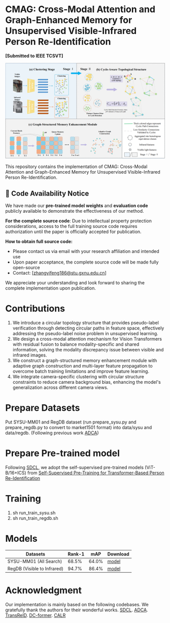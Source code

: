 # CMAG: Cross-Modal Attention and Graph-Enhanced Memory for Unsupervised Visible-Infrared Person Re-Identification

**[Submitted to IEEE TCSVT]**

![](https://raw.githubusercontent.com/hurryup186/CMAG/main/fig/CMAG.png)


This repository contains the implementation of CMAG: Cross-Modal Attention and Graph-Enhanced Memory for Unsupervised Visible-Infrared Person Re-Identification.

## 📢 Code Availability Notice

We have made our **pre-trained model weights** and **evaluation code** publicly available to demonstrate the effectiveness of our method. 

**For the complete source code**: Due to intellectual property protection considerations, access to the full training source code requires authorization until the paper is officially accepted for publication. 

**How to obtain full source code:**
- Please contact us via email with your research affiliation and intended use
- Upon paper acceptance, the complete source code will be made fully open-source
- Contact: [zhangyifeng186@stu.gxnu.edu.cn]

We appreciate your understanding and look forward to sharing the complete implementation upon publication.

# Contributions

1. We introduce a circular topology structure that provides pseudo-label verification through detecting circular paths in feature space, effectively addressing the pseudo-label noise problem in unsupervised learning.
2. We design a cross-modal attention mechanism for Vision Transformers with residual fusion to balance modality-specific and shared information, solving the modality discrepancy issue between visible and infrared images.
3. We construct a graph-structured memory enhancement module with adaptive graph construction and multi-layer feature propagation to overcome batch training limitations and improve feature learning.
4. We integrate camera-specific clustering with circular structure constraints to reduce camera background bias, enhancing the model's generalization across different camera views.

# Prepare Datasets

Put SYSU-MM01 and RegDB dataset (run prepare_sysu.py and prepare_regdb.py to convert to market1501 format) into data/sysu and data/regdb. (Following previous work [ADCA](https://github.com/yangbincv/ADCA))

# Prepare Pre-trained model

Following [SDCL](https://github.com/yangbincv/SDCL), we adopt the self-supervised pre-trained models (ViT-B/16+ICS) from [Self-Supervised Pre-Training for Transformer-Based Person Re-Identification](https://github.com/damo-cv/TransReID-SSL?tab=readme-ov-file)

# Training

1. sh run_train_sysu.sh
2. sh run_train_regdb.sh

# Models

| Datasets | Rank-1 | mAP | Download |
| --- | --- | --- | --- |
| SYSU-MM01 (All Search) | 68.5% | 64.0% | [model](your-link-here) |
| RegDB (Visible to Infrared) | 94.7% | 86.4% | [model](your-link-here) |

# Acknowledgment

Our implementation is mainly based on the following codebases. We gratefully thank the authors for their wonderful works.
[SDCL](https://github.com/yangbincv/SDCL). [ADCA](https://github.com/yangbincv/ADCA). [TransReID](https://github.com/damo-cv/TransReID-SSL?tab=readme-ov-file). [DC-former](https://github.com/ant-research/Diverse-and-Compact-Transformer). [CALR](https://github.com/leeBooMla/CALR)
